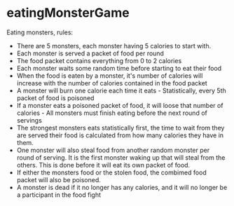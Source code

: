 # eatingMonsterGame
Eating monsters, rules: 
- There are 5 monsters, each monster having 5 calories to start with. 
- Each monster is served a packet of food per round 
- The food packet contains everything from 0 to 2 calories 
- Each monster waits some random time before starting to eat their food 
- When the food is eaten by a monster, it's number of calories will increase with the number of calories contained in the food packet 
- A monster will burn one calorie each time it eats - Statistically, every 5th packet of food is poisoned 
- If a monster eats a poisoned packet of food, it will loose that number of calories - All monsters must finish eating before the next round of servings 
- The strongest monsters eats statistically first, the time to wait from they are served their food is calculated from how many calories they have in them. 
- One monster will also steal food from another random monster per round of serving. It is the first monster waking up that will steal from the others. This is done before it will eat its own packet of food.
- If either the monsters food or the stolen food, the combimed food packet will also be poisoned. 
- A monster is dead if it no longer has any calories, and it will no longer be a participant in the food fight
